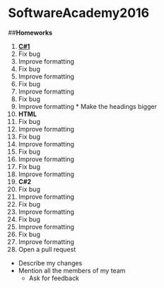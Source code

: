# SoftwareAcademy2016
##**Homeworks**
1. **[C#1](https://github.com/KaloyanIT/SoftwareAcademy2016/tree/master/Homeworks/C%231)**
  1. Fix bug
  2. Improve formatting
  3. Fix bug
  4. Improve formatting
  5. Fix bug
  6. Improve formatting
  7. Fix bug
  8. Improve formatting
    * Make the headings bigger
2. **HTML**
  1. Fix bug
  2. Improve formatting
  3. Fix bug
  4. Improve formatting
  5. Fix bug
  6. Improve formatting
  7. Fix bug
  8. Improve formatting
3. **C#2**
  1. Fix bug
  2. Improve formatting
  3. Fix bug
  4. Improve formatting
  5. Fix bug
  6. Improve formatting
  7. Fix bug
  8. Improve formatting
4. Open a pull request
  * Describe my changes
  * Mention all the members of my team
    * Ask for feedback
